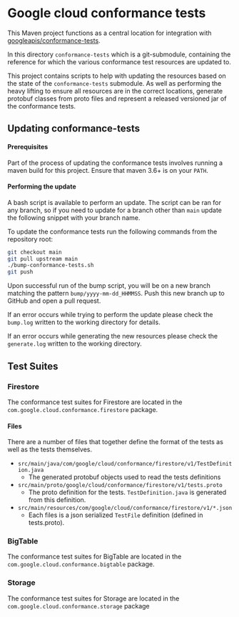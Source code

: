 # Google cloud conformance tests
This Maven project functions as a central location for integration with
[googleapis/conformance-tests](https://github.com/googleapis/conformance-tests).

In this directory `conformance-tests` which is a git-submodule, containing the reference for which
the various conformance test resources are updated to.

This project contains scripts to help with updating the resources based on the state of the
`conformance-tests` submodule. As well as performing the heavy lifting to ensure all resources
are in the correct locations, generate protobuf classes from proto files and represent a
released versioned jar of the conformance tests. 

## Updating conformance-tests

#### Prerequisites

Part of the process of updating the conformance tests involves running a maven build for
this project. Ensure that maven 3.6+ is on your `PATH`.

#### Performing the update

A bash script is available to perform an update. The script can be ran for any branch, so if you
need to update for a branch other than `main` update the following snippet with your
branch name. 

To update the conformance tests run the following commands from the repository root:
```bash
git checkout main
git pull upstream main
./bump-conformance-tests.sh
git push
```

Upon successful run of the bump script, you will be on a new branch matching the pattern
`bump/yyyy-mm-dd_HHMMSS`. Push this new branch up to GitHub and open a pull request.


If an error occurs while trying to perform the update please check the `bump.log`
written to the working directory for details.

If an error occurs while generating the new resources please check the `generate.log`
written to the working directory.

## Test Suites

### Firestore

The conformance test suites for Firestore are located in the `com.google.cloud.conformance.firestore`
package.

#### Files

There are a number of files that together define the format of the tests as well as the tests
themselves.

* `src/main/java/com/google/cloud/conformance/firestore/v1/TestDefinition.java`
  * The generated protobuf objects used to read the tests definitions
* `src/main/proto/google/cloud/conformance/firestore/v1/tests.proto`
  * The proto definition for the tests. `TestDefinition.java` is generated from this definition.
* `src/main/resources/com/google/cloud/conformance/firestore/v1/*.json`
  * Each files is a json serialized `TestFile` definition (defined in tests.proto).

### BigTable

The conformance test suites for BigTable are located in the `com.google.cloud.conformance.bigtable`
package.

### Storage

The conformance test suites for Storage are located in the `com.google.cloud.conformance.storage`
package
